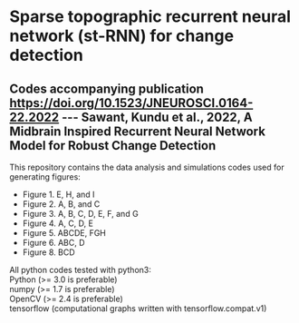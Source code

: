 # Sparse topographic recurrent neural network (st-RNN) for change detection

## Codes accompanying publication https://doi.org/10.1523/JNEUROSCI.0164-22.2022 --- Sawant, Kundu et al., 2022, A Midbrain Inspired Recurrent Neural Network Model for Robust Change Detection


This repository contains the data analysis and simulations codes used for generating figures:  
* Figure 1. E, H, and I  
* Figure 2. A, B, and C  
* Figure 3. A, B, C, D, E, F, and G  
* Figure 4. A, C, D, E  
* Figure 5. ABCDE, FGH  
* Figure 6. ABC, D  
* Figure 8. BCD  

All python codes tested with python3:  
Python (>= 3.0 is preferable)  
numpy  (>= 1.7 is preferable)  
OpenCV (>= 2.4 is preferable)  
tensorflow (computational graphs written with tensorflow.compat.v1)  
